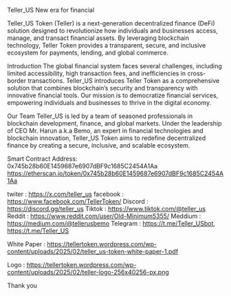 Teller_US 
New era for financial

Teller_US Token (Teller) is a next-generation decentralized finance (DeFi) solution designed to revolutionize how individuals and businesses access, manage, and transact financial assets. By leveraging blockchain technology, Teller Token provides a transparent, secure, and inclusive ecosystem for payments, lending, and global commerce.

Introduction
The global financial system faces several challenges, including limited accessibility, high transaction fees, and inefficiencies in cross-border transactions. Teller_US introduces Teller Token as a comprehensive solution that combines blockchain’s security and transparency with innovative financial tools. Our mission is to democratize financial services, empowering individuals and businesses to thrive in the digital economy.

Our Team
Teller_US is led by a team of seasoned professionals in blockchain development, finance, and global markets. Under the leadership of CEO Mr. Harun a.k.a Bemo, an expert in financial technologies and blockchain innovation, Teller_US Token aims to redefine decentralized finance by creating a secure, inclusive, and scalable ecosystem.

Smart Contract Address: 0x745b28b60E1459687e6907dBF9c1685C2454A1Aa
https://etherscan.io/token/0x745b28b60E1459687e6907dBF9c1685C2454A1Aa

twiter		: https://x.com/teller_us
facebook	: https://www.facebook.com/TellerToken/
Discord		: https://discord.gg/teller_us
Tiktok		: https://www.tiktok.com/@teller_us
Reddit		: https://www.reddit.com/user/Old-Minimum5355/
Meddium		: https://medium.com/@tellerusbemo
Telegram	: https://t.me/Teller_USbot, https://t.me/Teller_US

White Paper : https://tellertoken.wordpress.com/wp-content/uploads/2025/02/teller_us-token-white-paper-1.pdf

Logo : https://tellertoken.wordpress.com/wp-content/uploads/2025/02/teller-logo-256x40256-px.png

Thank you 
